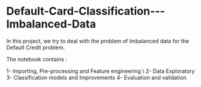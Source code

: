 # Default-Card-Classification---Imbalanced-Data
In this project, we try to deal with the problem of Imbalanced data for the Default Credit problem.

The notebook contains :

1- Importing, Pre-processing and Feature engineering \\
2- Data Exploratory 
3- Classification models and Improvements 
4- Evaluation and validation
